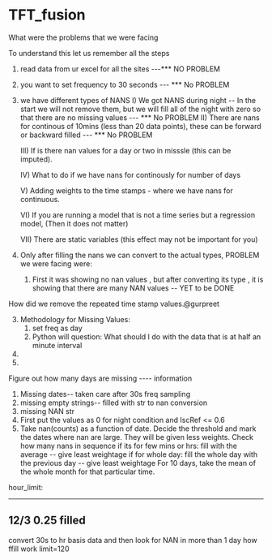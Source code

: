 # TFT_fusion
What were the problems that we were facing

To understand this let us remember all the steps
1) read data from ur excel for all the sites ---*** NO PROBLEM
2) you want to set frequency to 30 seconds --- *** No PROBLEM
3) we have different types of NANS 
	I) We got NANS during night -- In the start we will not remove them, but we will fill all of the night with zero so that there are no missing values 
									--- *** No PROBLEM
	II) There are nans for continous of 10mins (less than 20 data points), these can be forward or backward filled --- *** No PROBLEM

	III) If is there nan values for a  day or two in misssle (this can be imputed).	
		
	IV) What to do if we have nans for continously for number of days
		
	V) Adding weights to the time stamps - where we have nans for continuous. 

	VI) If you are running a model that is not a time series but a regression model, (Then it does not matter) 	
	
	VII) There are static variables (this effect may not be important for you)
	
		
	
2) Only after filling the nans we can convert to the actual types, PROBLEM we were facing were:
	1) First it was showing no nan values , but after converting its type , it is showing that there are many NAN values -- YET to be DONE


How did we remove the repeated time stamp values.@gurpreet

3) Methodology for Missing Values:
   1) set freq as day
	2) Python will question: What should I do with the data that is at half 
   an minute interval
3) 
4) 


Figure out how many days are missing ---- information

1. Missing dates-- taken care after 30s freq sampling
2. missing empty strings-- filled with str to nan conversion
3. missing NAN str 
4. First put the values as 0 for night condition and IscRef <= 0.6 
5. Take nan(counts) as a function of date. Decide the threshold 
and mark the dates where nan are large. They will be given less 
weights. 
   Check how many nans in sequence
   if its for few mins or hrs: fill with the average -- give least weightage
   if for whole day: fill the whole day with the previous day -- give least weightage 
   For 10 days, take the mean of the whole month for that particular time.

hour_limit:  

-----------------------------------------------------------------
12/3 0.25 filled 
-----
convert 30s to hr basis data and then look for NAN in more than 1 day
how ffill work limit=120

